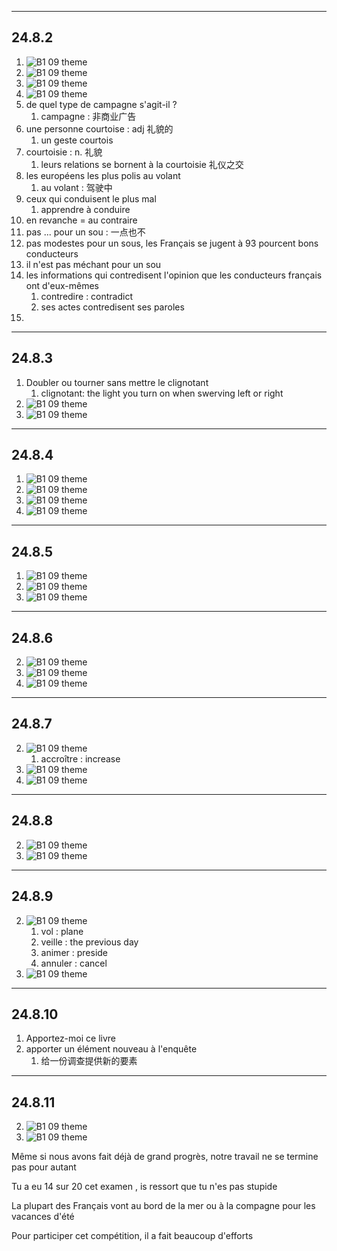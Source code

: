 
---

## 24.8.2 

1. ![B1 09 theme](lesson37-vocabulaire-22.jpg) 
2. ![B1 09 theme](lesson37-vocabulaire-23.jpg) 
3. ![B1 09 theme](lesson37-vocabulaire-24.jpg) 
4. ![B1 09 theme](lesson37-vocabulaire-25.jpg) 
5. de quel type de campagne s'agit-il ?
   1. campagne : 非商业广告
6. une personne courtoise : adj 礼貌的
   1. un geste courtois 
7. courtoisie : n. 礼貌
   1. leurs relations se bornent à la courtoisie 礼仪之交
8. les européens les plus polis au volant 
   1. au volant : 驾驶中
9. ceux qui conduisent le plus mal 
   1. apprendre à conduire 
10. en revanche = au contraire 
11. pas ... pour un sou : 一点也不
   1. pas modestes pour un sous, les Français se jugent à 93 pourcent bons conducteurs 
   2. il n'est pas méchant pour un sou 
12. les informations qui contredisent l'opinion que les conducteurs français ont d'eux-mêmes 
    1.  contredire : contradict 
    2.  ses actes contredisent ses paroles 
13. 

---

## 24.8.3

1. Doubler ou tourner sans mettre le clignotant
   1. clignotant: the light you turn on when swerving left or right 
2. ![B1 09 theme](lesson41-vocabulaire-1.jpg) 
2. ![B1 09 theme](lesson41-vocabulaire-2.jpg) 



---

## 24.8.4

1. ![B1 09 theme](lesson41-vocabulaire-3.jpg) 
1. ![B1 09 theme](lesson41-vocabulaire-4.jpg) 
1. ![B1 09 theme](lesson41-vocabulaire-5.jpg) 
1. ![B1 09 theme](lesson41-vocabulaire-6.jpg) 

---

## 24.8.5

1. ![B1 09 theme](lesson41-vocabulaire-7.jpg) 
2. ![B1 09 theme](lesson41-vocabulaire-8.jpg) 
2. ![B1 09 theme](lesson42-vocabulaire-1.jpg) 

---

## 24.8.6

2. ![B1 09 theme](lesson42-vocabulaire-2.jpg) 
2. ![B1 09 theme](lesson42-vocabulaire-3.jpg) 
2. ![B1 09 theme](lesson42-vocabulaire-4.jpg) 

---

## 24.8.7

2. ![B1 09 theme](lesson42-vocabulaire-5.jpg) 
   1. accroître : increase 
2. ![B1 09 theme](lesson42-vocabulaire-6.jpg) 
2. ![B1 09 theme](lesson42-vocabulaire-7.jpg) 

---

## 24.8.8

2. ![B1 09 theme](lesson42-vocabulaire-8.jpg) 
2. ![B1 09 theme](lesson42-vocabulaire-9.jpg) 

---

## 24.8.9

2. ![B1 09 theme](lesson42-vocabulaire-10.jpg) 
   1. vol : plane 
   2. veille : the previous day 
   3. animer : preside
   4. annuler : cancel
2. ![B1 09 theme](lesson42-vocabulaire-11.jpg) 

---

## 24.8.10

1. Apportez-moi ce livre 
2. apporter un élément nouveau à l'enquête 
   1. 给一份调查提供新的要素

---

## 24.8.11

2. ![B1 09 theme](lesson42-vocabulaire-12.jpg) 
2. ![B1 09 theme](lesson42-vocabulaire-13.jpg) 

Même si nous avons fait déjà de grand progrès, notre travail ne se termine pas pour autant 

Tu a eu 14 sur 20 cet examen , is ressort que tu n'es pas stupide 

La plupart des Français vont au bord de la mer ou à la compagne pour les vacances d'été

Pour participer cet compétition, il a fait beaucoup d'efforts 
